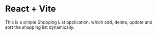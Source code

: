 # React + Vite

This is a simple Shopping List application, which add, delete, update and sort the shopping list dynamically.

